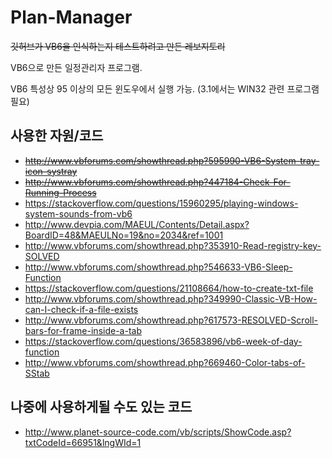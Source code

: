 # Plan-Manager
~~깃허브가 VB6을 인식하는지 테스트하려고 만든 레보지토리~~

VB6으로 만든 일정관리자 프로그램.

VB6 특성상 95 이상의 모든 윈도우에서 실행 가능. (3.1에서는 WIN32 관련 프로그램 필요)

## 사용한 자원/코드
- ~~http://www.vbforums.com/showthread.php?595990-VB6-System-tray-icon-systray~~
- ~~http://www.vbforums.com/showthread.php?447184-Check-For-Running-Process~~
- https://stackoverflow.com/questions/15960295/playing-windows-system-sounds-from-vb6
- http://www.devpia.com/MAEUL/Contents/Detail.aspx?BoardID=48&MAEULNo=19&no=2034&ref=1001
- http://www.vbforums.com/showthread.php?353910-Read-registry-key-SOLVED
- http://www.vbforums.com/showthread.php?546633-VB6-Sleep-Function
- https://stackoverflow.com/questions/21108664/how-to-create-txt-file
- http://www.vbforums.com/showthread.php?349990-Classic-VB-How-can-I-check-if-a-file-exists
- http://www.vbforums.com/showthread.php?617573-RESOLVED-Scroll-bars-for-frame-inside-a-tab
- https://stackoverflow.com/questions/36583896/vb6-week-of-day-function
- http://www.vbforums.com/showthread.php?669460-Color-tabs-of-SStab

## 나중에 사용하게될 수도 있는 코드
- http://www.planet-source-code.com/vb/scripts/ShowCode.asp?txtCodeId=66951&lngWId=1
